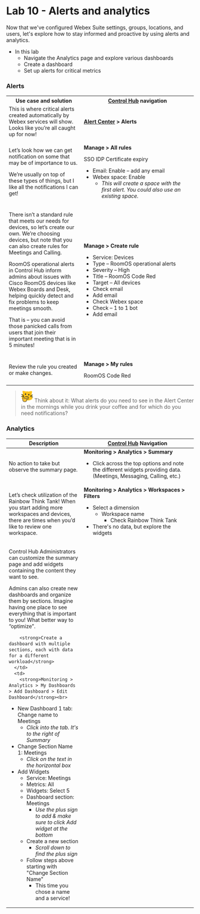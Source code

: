 # Lab 10 - Alerts and analytics
Now that we've configured Webex Suite settings, groups, locations, and users, let's explore how to stay informed and proactive by using alerts and analytics.<p>

- In this lab
    - Navigate the Analytics page and explore various dashboards
    - Create a dashboard
    - Set up alerts for critical metrics
### Alerts
<table>
  <colgroup>
    <col style="width:40%">
    <col style="width:60%">
  </colgroup>
  <tbody>
    <tr>
      <th>Use case and solution</th>
      <th><a href="http://admin.webex.com/" target="_blank">Control Hub</a> navigation</th>
    </tr>
    <tr>
      <td>
        This is where critical alerts created automatically by Webex services will show. Looks like you’re all caught up for now!
      </td>
      <td>
        <strong><a href="https://help.webex.com/en-us/article/mykour/Alert-Center-in-Control-Hub" target="_blank">Alert Center</a> &gt; Alerts</strong>
      </td>
    </tr>
    <tr>
      <td>
        <p>Let’s look how we can get notification on some that may be of importance to us.</p>
        <p>We’re usually on top of these types of things, but I like all the notifications I can get!</p>
      </td>
      <td>
        <p><strong>Manage &gt; All rules</strong></p>
        <p>SSO IDP Certificate expiry</p>
        <ul>
          <li>Email: Enable – add any email</li>
          <li>Webex space: Enable
            <ul>
              <li><em>This will create a space with the first alert. You could also use an existing space.</em></li>
            </ul>
          </li>
        </ul>
      </td>
    </tr>
    <tr>
      <td>
        <p>There isn’t a standard rule that meets our needs for devices, so let’s create our own. We’re choosing devices, but note that you can also create rules for Meetings and Calling.</p>
        <p>RoomOS operational alerts in Control Hub inform admins about issues with Cisco RoomOS devices like Webex Boards and Desk, helping quickly detect and fix problems to keep meetings smooth.</p>
        <p>That is – you can avoid those panicked calls from users that join their important meeting that is in 5 minutes!</p>
      </td>
      <td>
        <p><strong>Manage &gt; Create rule</strong></p>
        <ul>
          <li>Service: Devices</li>
          <li>Type – RoomOS operational alerts</li>
          <li>Severity – High</li>
          <li>Title – RoomOS Code Red</li>
          <li>Target – All devices</li>
          <li>Check email</li>
          <li>Add email</li>
          <li>Check Webex space</li>
          <li>Check – 1 to 1 bot</li>
          <li>Add email</li>
        </ul>
      </td>
    </tr>
    <tr>
      <td>
        <p>Review the rule you created or make changes.</p>
      </td>
      <td>
        <p><strong>Manage &gt; My rules</strong></p>
        <p>RoomOS Code Red</p>
      </td>
    </tr>
  </tbody>
</table>

>![Think about it](template_assets/thinkingcat.png) Think about it: What alerts do you need to see in the Alert Center in the mornings while you drink your coffee and for which do you need notifications?
### Analytics
<table style="width: 100%;">
  <colgroup>
    <col style="width: 40%;">
    <col style="width: 60%;">
  </colgroup>
  <thead>
    <tr>
      <th>Description</th>
      <th><a href="http://admin.webex.com/" target="_blank">Control Hub</a> Navigation</th>
    </tr>
  </thead>
  <tbody>
    <tr>
      <td>
        <p>No action to take but observe the summary page.</p>
      </td>
      <td>
          <strong>Monitoring > Analytics > Summary</strong>
           <ul><li>Click across the top options and note the different widgets providing data. (Meetings, Messaging, Calling, etc.)</li></ul>
      </td>
    </tr>
    <tr>
      <td>
        <p>Let’s check utilization of the Rainbow Think Tank! When you start adding more workspaces and devices, there are times when you’d like to review one workspace.</p>
      </td>
      <td>
       <strong>Monitoring > Analytics > Workspaces > Filters</strong>
        <ul>
          <li>Select a dimension
          <ul><li>Workspace name
          <ul><li>Check Rainbow Think Tank</ul></ul>
          <li>There's no data, but explore the widgets</li>
        </ul>
      </td>
    </tr>
    <tr>
      <td>
        <p>Control Hub Administrators can customize the summary page and add widgets containing the content they want to see.<p> Admins can also create new dashboards and organize them by sections. Imagine having one place to see everything that is important to you! What better way to “optimize”.</p>

        <strong>Create a dashboard with multiple sections, each with data for a different workload</strong>
      </td>
      <td>
        <strong>Monitoring > Analytics > My Dashboards > Add Dashboard > Edit Dashboard</strong><br>
 <ul><li>New Dashboard 1 tab: Change name to Meetings
           <ul><li><i>Click into the tab. It's to the right of Summary</i></ul>
   <li>Change Section Name 1: Meetings
            <ul><li><i>Click on the text in the horizontal box</i></ul>
  <li>Add Widgets
    <ul>
      <li>Service: Meetings
          <li>Metrics: All
          <li>Widgets: Select 5
          <li>Dashboard section: Meetings<ul>
          <li><i>Use the plus sign to add & make sure to click Add widget at the bottom </i></ul>
  <li>Create a new section
  <ul><li><i>Scroll down to find the plus sign</i>
</ul><li>Follow steps above starting with "Change Section Name"
<ul><li> This time you chose a name and a service!
        </ul>
      </td>
    </tr>
  </tbody>
</table>